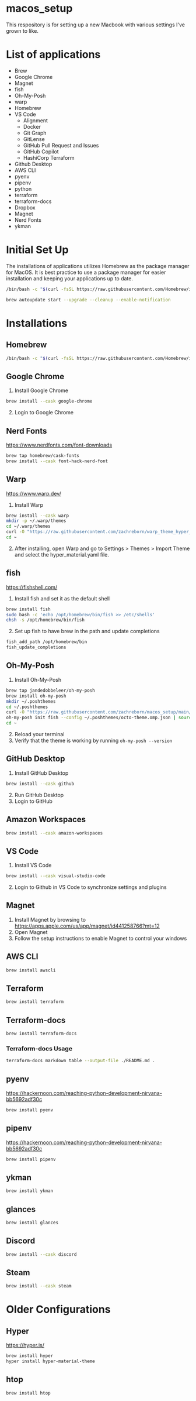 # macos_setup
This respository is for setting up a new Macbook with various settings I've grown to like.

# List of applications
- Brew
- Google Chrome
- Magnet
- fish
- Oh-My-Posh
- warp
- Homebrew
- VS Code
    - Alignment
    - Docker
    - Git Graph
    - GitLense
    - GitHub Pull Request and Issues
    - GitHub Copilot
    - HashiCorp Terraform
- Github Desktop
- AWS CLI
- pyenv
- pipenv
- python
- terraform
- terraform-docs
- Dropbox
- Magnet
- Nerd Fonts
- ykman


# Initial Set Up
The installations of applications utilizes Homebrew as the package manager for MacOS. It is best practice to use a package manager for easier installation and keeping your applications up to date.
```bash
/bin/bash -c "$(curl -fsSL https://raw.githubusercontent.com/Homebrew/install/HEAD/install.sh)"

brew autoupdate start --upgrade --cleanup --enable-notification
```
# Installations
## Homebrew
```bash
/bin/bash -c "$(curl -fsSL https://raw.githubusercontent.com/Homebrew/install/HEAD/install.sh)"
```

## Google Chrome
1. Install Google Chrome
```bash
brew install --cask google-chrome
```
2. Login to Google Chrome

## Nerd Fonts
https://www.nerdfonts.com/font-downloads
```bash
brew tap homebrew/cask-fonts
brew install --cask font-hack-nerd-font
```

## Warp
https://www.warp.dev/
1. Install Warp
```bash
brew install --cask warp
mkdir -p ~/.warp/themes
cd ~/.warp/themes
curl -O "https://raw.githubusercontent.com/zachreborn/warp_theme_hyper_material/main/hyper_material.yaml"
cd ~
```
2. After installing, open Warp and go to Settings > Themes > Import Theme and select the hyper_material.yaml file.

## fish
https://fishshell.com/
1. Install fish and set it as the default shell
```bash
brew install fish
sudo bash -c 'echo /opt/homebrew/bin/fish >> /etc/shells'
chsh -s /opt/homebrew/bin/fish
```
2. Set up fish to have brew in the path and update completions
```bash
fish_add_path /opt/homebrew/bin
fish_update_completions
```

## Oh-My-Posh
1. Install Oh-My-Posh
```bash
brew tap jandedobbeleer/oh-my-posh
brew install oh-my-posh
mkdir ~/.poshthemes
cd ~/.poshthemes
curl -O "https://raw.githubusercontent.com/zachreborn/macos_setup/main/.poshthemes/octo-theme.omp.json"
oh-my-posh init fish --config ~/.poshthemes/octo-theme.omp.json | source
cd ~
```
2. Reload your terminal
3. Verify that the theme is working by running `oh-my-posh --version`

## GitHub Desktop
1. Install GitHub Desktop
```bash
brew install --cask github
```
2. Run GitHub Desktop
3. Login to GitHub

## Amazon Workspaces
```bash
brew install --cask amazon-workspaces
```

## VS Code
1. Install VS Code
```bash
brew install --cask visual-studio-code
```
2. Login to Github in VS Code to synchronize settings and plugins

## Magnet
1. Install Magnet by browsing to https://apps.apple.com/us/app/magnet/id441258766?mt=12
2. Open Magnet
3. Follow the setup instructions to enable Magnet to control your windows

## AWS CLI
```bash
brew install awscli
```

## Terraform
```bash
brew install terraform
```

## Terraform-docs
```bash
brew install terraform-docs
```

### Terraform-docs Usage
```bash
terraform-docs markdown table --output-file ./README.md .
```

## pyenv
https://hackernoon.com/reaching-python-development-nirvana-bb5692adf30c
```bash
brew install pyenv
```

## pipenv
https://hackernoon.com/reaching-python-development-nirvana-bb5692adf30c
```bash
brew install pipenv
```

## ykman
```bash
brew install ykman
```

## glances
```bash
brew install glances
```

## Discord
```bash
brew install --cask discord
```

## Steam
```bash
brew install --cask steam
```


# Older Configurations
## Hyper
https://hyper.is/
```bash
brew install hyper
hyper install hyper-material-theme
```

## htop
```bash
brew install htop
```